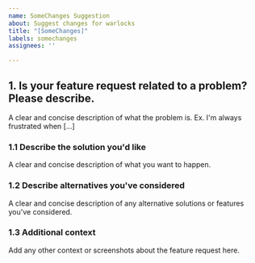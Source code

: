 ```yaml
---
name: SomeChanges Suggestion
about: Suggest changes for warlocks
title: "[SomeChanges]"
labels: somechanges
assignees: ''

---
```


## 1. Is your feature request related to a problem? Please describe.
A clear and concise description of what the problem is. Ex. I'm always frustrated when [...]

### 1.1 Describe the solution you'd like
A clear and concise description of what you want to happen.

### 1.2 Describe alternatives you've considered
A clear and concise description of any alternative solutions or features you've considered.

### 1.3 Additional context
Add any other context or screenshots about the feature request here.
